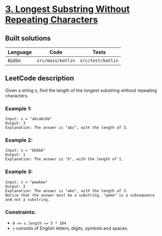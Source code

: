# [3. Longest Substring Without Repeating Characters](https://leetcode.com/problems/longest-substring-without-repeating-characters/)

## Built solutions

|Language	|Code				|Tests				|
|----		|----				|----				|
|Kotlin		|`src/main/kotlin`	|`src/test/kotlin`	|

## LeetCode description

Given a string s, find the length of the longest
substring
without repeating characters.

### Example 1:
```
Input: s = "abcabcbb"
Output: 3
Explanation: The answer is "abc", with the length of 3.
```

### Example 2:
```
Input: s = "bbbbb"
Output: 1
Explanation: The answer is "b", with the length of 1.
```

### Example 3:
```
Input: s = "pwwkew"
Output: 3
Explanation: The answer is "wke", with the length of 3.
Notice that the answer must be a substring, "pwke" is a subsequence and not a substring.
```

### Constraints:

- `0 <= s.length <= 5 * 104`
- `s` consists of English letters, digits, symbols and spaces.